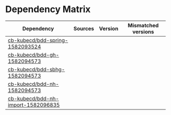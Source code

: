 # Dependency Matrix

Dependency | Sources | Version | Mismatched versions
---------- | ------- | ------- | -------------------
[cb-kubecd/bdd-spring-1582093524](https://github.com/cb-kubecd/bdd-spring-1582093524.git) |  | []() | 
[cb-kubecd/bdd-gh-1582094573](https://github.com/cb-kubecd/bdd-gh-1582094573.git) |  | []() | 
[cb-kubecd/bdd-sbhg-1582094573](https://github.com/cb-kubecd/bdd-sbhg-1582094573.git) |  | []() | 
[cb-kubecd/bdd-nh-1582094573](https://github.com/cb-kubecd/bdd-nh-1582094573.git) |  | []() | 
[cb-kubecd/bdd-nh-import-1582096835](https://github.com/cb-kubecd/bdd-nh-import-1582096835.git) |  | []() | 
